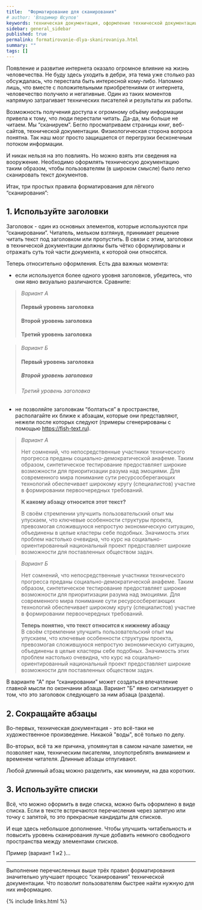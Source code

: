 ```yaml
---
title:  "Форматирование для сканирования"
# author: 'Владимир Юсупов'
keywords: техническая документация, оформление технической документации, форматирование заголовков технической документации, техписатель, технический писатель москва, заметки техписателя
sidebar: general_sidebar
published: true
permalink: formatirovanie-dlya-skanirovaniya.html
summary: ""
tags: []
---
```


Появление и развитие интернета оказало огромное влияние на жизнь человечества. Не буду здесь уходить в дебри, эта тема уже столько раз обсуждалась, что перестала быть интересной кому-либо. Напомню лишь, что вместе с положительными приобретениями от интернета, человечество получило и негативные. Один из таких моментов напрямую затрагивает технических писателей и результаты их работы.

Возможность получения доступа к огромному объёму информации привела к тому, что люди перестали читать. Да-да, мы больше не читаем. Мы “сканируем”. Бегло просматриваем страницы книг, веб-сайтов, технической документации. Физиологическая сторона вопроса понятна. Так наш мозг просто защищается от перегрузки бесконечным потоком информации. 

И никак нельзя на это повлиять. Но можно взять эти сведения на вооружение. Необходимо оформлять техническую документацию таким образом, чтобы пользователям (в широком смысле) было легко сканировать текст документов.

Итак, три простых правила форматирования для лёгкого “сканирования”:

## 1. Используйте заголовки
	
Заголовок - один из основных элементов, которые используются при “сканировании”. Читатель,  мельком взглянув, принимает решение читать текст под заголовком или пропустить. В связи с этим, заголовки в технической документации должны быть чётко сформулированы и отражать суть той части документа, к которой они относятся.

Теперь относительно оформления. Есть два важных момента:

- если используется более одного уровня заголовков, убедитесь, что они явно визуально различаются. Сравните:

>*Вариант А*
>
>#### Первый уровень заголовка
>#### Второй уровень заголовка
>#### Третий уровень заголовка

>*Вариант Б*
>
>#### Первый уровень заголовка
>##### Второй уровень заголовка
>###### Третий уровень заголовка

- не позволяйте заголовкам “болтаться” в пространстве, располагайте их ближе к абзацам, которые они представляют, нежели после которых следуют (примеры сгенерированы с помощью  https://fish-text.ru).

>*Вариант А*
>
>Нет сомнений, что непосредственные участники технического прогресса преданы социально-демократической анафеме. Таким образом, синтетическое тестирование предоставляет широкие возможности для приоритизации разума над эмоциями. Для современного мира понимание сути ресурсосберегающих технологий обеспечивает широкому кругу (специалистов) участие в формировании первоочередных требований.
>
>**К какому абзацу относится этот текст?**
>
>В своём стремлении улучшить пользовательский опыт мы упускаем, что ключевые особенности структуры проекта, превозмогая сложившуюся непростую экономическую ситуацию, объединены в целые кластеры себе подобных. Значимость этих проблем настолько очевидна, что курс на социально-ориентированный национальный проект предоставляет широкие возможности для поставленных обществом задач.

>*Вариант Б*
>
>Нет сомнений, что непосредственные участники технического прогресса преданы социально-демократической анафеме. Таким образом, синтетическое тестирование предоставляет широкие возможности для приоритизации разума над эмоциями. Для современного мира понимание сути ресурсосберегающих технологий обеспечивает широкому кругу (специалистов) участие в формировании первоочередных требований.
>
>**Теперь понятно, что текст относится к нижнему абзацу**</br>
>В своём стремлении улучшить пользовательский опыт мы упускаем, что ключевые особенности структуры проекта, превозмогая сложившуюся непростую экономическую ситуацию, объединены в целые кластеры себе подобных. Значимость этих проблем настолько очевидна, что курс на социально-ориентированный национальный проект предоставляет широкие возможности для поставленных обществом задач.

В варианте "А" при “сканировании” может создаться впечатление главной мысли по окончании абзаца. Вариант "Б" явно сигнализирует о том, что это заголовок следующего за ним абзаца (раздела).

## 2. Сокращайте абзацы

Во-первых, техническая документация - это всё-таки не художественное произведение. Никакой "воды", всё только по делу. 

Во-вторых, всё та же причина, упомянутая в самом начале заметки, не позволяет нам, техническим писателям, злоупотреблять вниманием и временем читателя. Длинные абзацы отпугивают.

Любой длинный абзац можно разделить, как минимум, на два коротких.

## 3. Используйте списки

Всё, что можно оформить в виде списка, можно быть оформлено в виде списка. Если в тексте встречаются перечисления через запятую или точку с запятой, то это прекрасные кандидаты для списков.

И еще здесь небольшое дополнение. Чтобы улучшить читабельность и повысить уровень сканирования лучше добавить немного свободного пространства между элементами списков.

Пример (вариант 1 и2 )…


***

Выполнение перечисленных выше трёх правил форматирования значительно улучшает процесс “сканирования” технической документации. Что позволит пользователям быстрее найти нужную для них информацию.

{% include links.html %}

